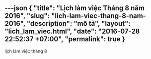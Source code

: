 ---json
{
    "title": "Lịch làm việc Tháng 8 năm 2016",
    "slug": "lich-lam-viec-thang-8-nam-2016",
    "description": "mô tả",
    "layout": "lich_lam_viec.html",
    "date": "2016-07-28 22:52:37 +07:00",
    "permalink": true
}
---
lịch làm việc tháng 8